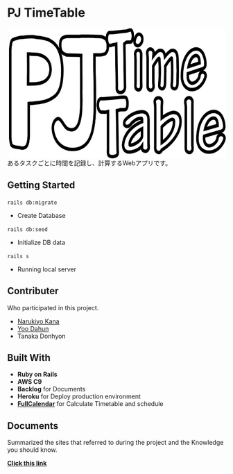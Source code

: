 # PJ TimeTable



<img align="right" width="500" height="300" src="app/assets/images/pjTimeTable.png">

あるタスクごとに時間を記録し、計算するWebアプリです。



## Getting Started

`rails db:migrate`

- Create Database

`rails db:seed`

- Initialize DB data

`rails s`

- Running local server



## Contributer

Who participated in this project.

- [Narukiyo Kana](https://github.com/kana0228)
- [Yoo Dahun](https://github.com/Yoodahun)
- Tanaka Donhyon



## Built With

- **Ruby on Rails**
- **AWS C9**
- **Backlog** for Documents
- **Heroku** for Deploy production environment
- **[FullCalendar](https://fullcalendar.io/)** for Calculate Timetable and schedule



## Documents

Summarized the sites that referred to during the project and the Knowledge you should know.

**[Click this link](Documents/README.md)**





